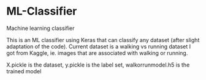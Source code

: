 # ML-Classifier
Machine learning classifier


This is an ML classifier using Keras that can classify any dataset (after slight adaptation of the code). Current dataset is a walking vs running dataset I got from Kaggle, ie. images that are associated with walking or running.


X.pickle is the dataset,
y.pickle is the label set,
walkorrunmodel.h5 is the trained model
